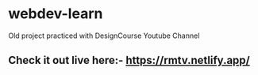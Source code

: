# webdev-learn
Old project practiced with DesignCourse Youtube Channel

## Check it out live here:- https://rmtv.netlify.app/
